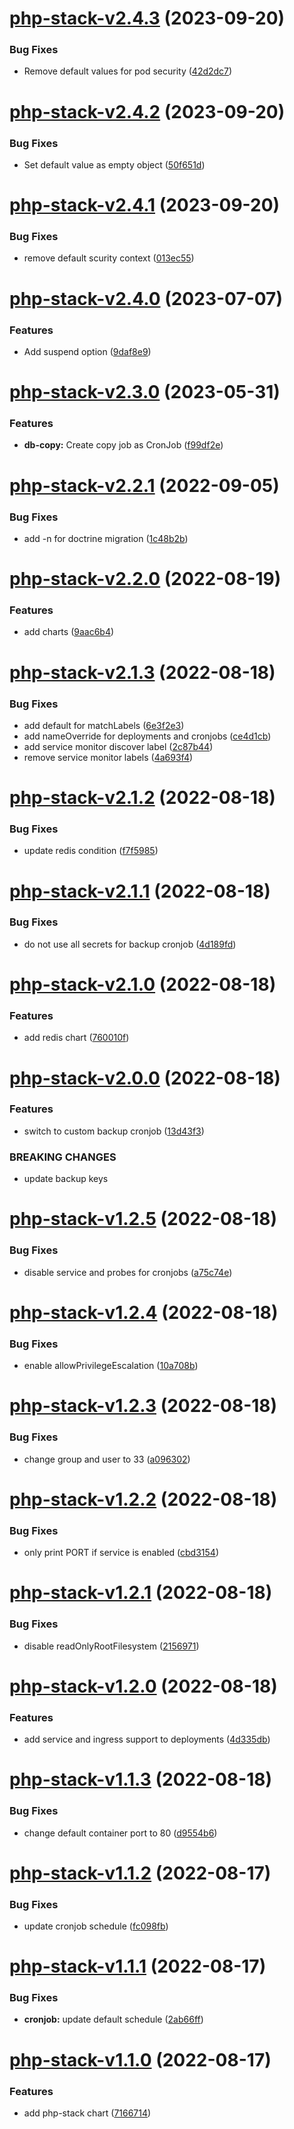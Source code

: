 # [php-stack-v2.4.3](https://github.com/MakairaIO/helm-charts/compare/php-stack-v2.4.2...php-stack-v2.4.3) (2023-09-20)


### Bug Fixes

* Remove default values for pod security ([42d2dc7](https://github.com/MakairaIO/helm-charts/commit/42d2dc7d37d1d06228f0637fd43d9ae2cd1e3046))

# [php-stack-v2.4.2](https://github.com/MakairaIO/helm-charts/compare/php-stack-v2.4.1...php-stack-v2.4.2) (2023-09-20)


### Bug Fixes

* Set default value as empty object ([50f651d](https://github.com/MakairaIO/helm-charts/commit/50f651dd65f38fecf26dec7b31a6f14f1c256c3e))

# [php-stack-v2.4.1](https://github.com/MakairaIO/helm-charts/compare/php-stack-v2.4.0...php-stack-v2.4.1) (2023-09-20)


### Bug Fixes

* remove default scurity context ([013ec55](https://github.com/MakairaIO/helm-charts/commit/013ec551bc14d141fa7a7e09ef8a2f8af2fdd877))

# [php-stack-v2.4.0](https://github.com/MakairaIO/helm-charts/compare/php-stack-v2.3.0...php-stack-v2.4.0) (2023-07-07)


### Features

* Add suspend option ([9daf8e9](https://github.com/MakairaIO/helm-charts/commit/9daf8e90c9780a94764540645314bfac6dda26f3))

# [php-stack-v2.3.0](https://github.com/MakairaIO/helm-charts/compare/php-stack-v2.2.1...php-stack-v2.3.0) (2023-05-31)


### Features

* **db-copy:** Create copy job as CronJob ([f99df2e](https://github.com/MakairaIO/helm-charts/commit/f99df2eea5f9786c0750cd21d989786de4e6a2f1))

# [php-stack-v2.2.1](https://github.com/MakairaIO/helm-charts/compare/php-stack-v2.2.0...php-stack-v2.2.1) (2022-09-05)


### Bug Fixes

* add -n for doctrine migration ([1c48b2b](https://github.com/MakairaIO/helm-charts/commit/1c48b2b5a4517b847fb6be5cfb21052c7a37da38))

# [php-stack-v2.2.0](https://github.com/MakairaIO/helm-charts/compare/php-stack-v2.1.3...php-stack-v2.2.0) (2022-08-19)


### Features

* add charts ([9aac6b4](https://github.com/MakairaIO/helm-charts/commit/9aac6b40b04de04960dfec8af8f7e9bec42ba252))

# [php-stack-v2.1.3](https://github.com/MakairaIO/helm-charts/compare/php-stack-v2.1.2...php-stack-v2.1.3) (2022-08-18)


### Bug Fixes

* add default for matchLabels ([6e3f2e3](https://github.com/MakairaIO/helm-charts/commit/6e3f2e3f8b28cb08c41b9447ee46f4252c7dadef))
* add nameOverride for deployments and cronjobs ([ce4d1cb](https://github.com/MakairaIO/helm-charts/commit/ce4d1cb3ae5d1b20e9da108e3fb292e139d8e856))
* add service monitor discover label ([2c87b44](https://github.com/MakairaIO/helm-charts/commit/2c87b4407dc81a7ba5ad11e2dd0c432c5ca4368c))
* remove service monitor labels ([4a693f4](https://github.com/MakairaIO/helm-charts/commit/4a693f4dbbb78b1c0fdcffd307b3bb9a39aec008))

# [php-stack-v2.1.2](https://github.com/MakairaIO/helm-charts/compare/php-stack-v2.1.1...php-stack-v2.1.2) (2022-08-18)


### Bug Fixes

* update redis condition ([f7f5985](https://github.com/MakairaIO/helm-charts/commit/f7f5985cc2ec593bd4b00889802979aade041301))

# [php-stack-v2.1.1](https://github.com/MakairaIO/helm-charts/compare/php-stack-v2.1.0...php-stack-v2.1.1) (2022-08-18)


### Bug Fixes

* do not use all secrets for backup cronjob ([4d189fd](https://github.com/MakairaIO/helm-charts/commit/4d189fd104f69b4431c5f285bcce1ce5eade5bf6))

# [php-stack-v2.1.0](https://github.com/MakairaIO/helm-charts/compare/php-stack-v2.0.0...php-stack-v2.1.0) (2022-08-18)


### Features

* add redis chart ([760010f](https://github.com/MakairaIO/helm-charts/commit/760010f8d708453c37c6d0dfb0f3ead9da69b7eb))

# [php-stack-v2.0.0](https://github.com/MakairaIO/helm-charts/compare/php-stack-v1.2.5...php-stack-v2.0.0) (2022-08-18)


### Features

* switch to custom backup cronjob ([13d43f3](https://github.com/MakairaIO/helm-charts/commit/13d43f3377726fab624721f21563a14a4da0c023))


### BREAKING CHANGES

* update backup keys

# [php-stack-v1.2.5](https://github.com/MakairaIO/helm-charts/compare/php-stack-v1.2.4...php-stack-v1.2.5) (2022-08-18)


### Bug Fixes

* disable service and probes for cronjobs ([a75c74e](https://github.com/MakairaIO/helm-charts/commit/a75c74e9f8ee7c13bb82bef46f1a9cbf590f64e4))

# [php-stack-v1.2.4](https://github.com/MakairaIO/helm-charts/compare/php-stack-v1.2.3...php-stack-v1.2.4) (2022-08-18)


### Bug Fixes

* enable allowPrivilegeEscalation ([10a708b](https://github.com/MakairaIO/helm-charts/commit/10a708b1b59be00a4f37e9ff09dfae0461d8327d))

# [php-stack-v1.2.3](https://github.com/MakairaIO/helm-charts/compare/php-stack-v1.2.2...php-stack-v1.2.3) (2022-08-18)


### Bug Fixes

* change group and user to 33 ([a096302](https://github.com/MakairaIO/helm-charts/commit/a09630276b2a0634a11ad0e5210dc4294f0daed5))

# [php-stack-v1.2.2](https://github.com/MakairaIO/helm-charts/compare/php-stack-v1.2.1...php-stack-v1.2.2) (2022-08-18)


### Bug Fixes

* only print PORT if service is enabled ([cbd3154](https://github.com/MakairaIO/helm-charts/commit/cbd3154817742e9483dd0eb9349e85ba7cd0ba63))

# [php-stack-v1.2.1](https://github.com/MakairaIO/helm-charts/compare/php-stack-v1.2.0...php-stack-v1.2.1) (2022-08-18)


### Bug Fixes

* disable readOnlyRootFilesystem ([2156971](https://github.com/MakairaIO/helm-charts/commit/2156971978432839603c8fe455313c9005c7c27b))

# [php-stack-v1.2.0](https://github.com/MakairaIO/helm-charts/compare/php-stack-v1.1.3...php-stack-v1.2.0) (2022-08-18)


### Features

* add service and ingress support to deployments ([4d335db](https://github.com/MakairaIO/helm-charts/commit/4d335db937595f6568495fd94a7865e8b7366ad2))

# [php-stack-v1.1.3](https://github.com/MakairaIO/helm-charts/compare/php-stack-v1.1.2...php-stack-v1.1.3) (2022-08-18)


### Bug Fixes

* change default container port to 80 ([d9554b6](https://github.com/MakairaIO/helm-charts/commit/d9554b6a357ba2efaf9f17c35cc17cc963e578c3))

# [php-stack-v1.1.2](https://github.com/MakairaIO/helm-charts/compare/php-stack-v1.1.1...php-stack-v1.1.2) (2022-08-17)


### Bug Fixes

* update cronjob schedule ([fc098fb](https://github.com/MakairaIO/helm-charts/commit/fc098fbbcac1f11be6b9c7a5fb80730a0ce64b17))

# [php-stack-v1.1.1](https://github.com/MakairaIO/helm-charts/compare/php-stack-v1.1.0...php-stack-v1.1.1) (2022-08-17)


### Bug Fixes

* **cronjob:** update default schedule ([2ab66ff](https://github.com/MakairaIO/helm-charts/commit/2ab66ff4b308eb6be692f059a289434aeebdc706))

# [php-stack-v1.1.0](https://github.com/MakairaIO/helm-charts/compare/php-stack-v1.0.0...php-stack-v1.1.0) (2022-08-17)


### Features

* add php-stack chart ([7166714](https://github.com/MakairaIO/helm-charts/commit/716671481e73f473819c2931c2f23d52a2aef216))
